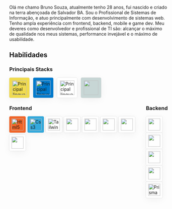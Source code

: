 Olá me chamo Bruno Souza, atualmente tenho 28 anos, fui nascido e criado na terra abençoada de Salvador BA. Sou o Profissional de Sistemas de Informação, e atuo principalmente com desenvolvimento de sistemas web. Tenho ampla experiência com frontend, backend, mobile e game dev. Meu deveres como desenvolvedor e profissional de TI são: alcançar o máximo de qualidade nos meus sistemas, performance invejável e o máximo de usabilidade.

## Habilidades

### Principais Stacks

<div style="display: flex; gap: 12px;">
<div style="display: flex; justify-content: center; align-items: center; background: #f0db4f; width: 64px; height: 64px; border-radius: 4px; box-shadow: rgba(0, 0, 0, 0.05) 0px 6px 24px 0px, rgba(0, 0, 0, 0.08) 0px 0px 0px 1px;">
     <img alt="Principal linguagem" width="46px" src="https://cdn.jsdelivr.net/gh/devicons/devicon/icons/javascript/javascript-original.svg" />
</div>

<div style="display: flex; justify-content: center; align-items: center; background: #007acc; width: 64px; height: 64px; border-radius: 4px; box-shadow: rgba(0, 0, 0, 0.05) 0px 6px 24px 0px, rgba(0, 0, 0, 0.08) 0px 0px 0px 1px;">
     <img alt="Principal linguagem" width="46px" src="https://cdn.jsdelivr.net/gh/devicons/devicon/icons/typescript/typescript-original.svg" />
</div>

<div style=" display: flex; justify-content: center; align-items: center; background: #fff; width: 64px; height: 64px; border-radius: 4px; box-shadow: rgba(0, 0, 0, 0.05) 0px 6px 24px 0px, rgba(0, 0, 0, 0.08) 0px 0px 0px 1px;">
     <img alt="Principal linguagem" width="46px"  src="https://cdn.jsdelivr.net/gh/devicons/devicon/icons/go/go-original-wordmark.svg" />
</div>
<div style=" display: flex; justify-content: center; align-items: center; background: #C7D6D5; width: 64px; height: 64px; border-radius: 4px; box-shadow: rgba(0, 0, 0, 0.05) 0px 6px 24px 0px, rgba(0, 0, 0, 0.08) 0px 0px 0px 1px;">
     <img width="46px" src="https://cdn.jsdelivr.net/gh/devicons/devicon/icons/godot/godot-original.svg" />
</div>
</div>

<div style="display: flex; justify-content: space-between">

<div >

### Frontend

<div style="display: flex; gap: 6px; flex-wrap: wrap;">
<div style=" display: flex; justify-content: center; align-items: center; background: #f16529; width: 52px; height: 52px; border-radius: 4px; box-shadow: rgba(0, 0, 0, 0.05) 0px 6px 24px 0px, rgba(0, 0, 0, 0.08) 0px 0px 0px 1px;">
     <img alt="Html5" width="38px" src="https://cdn.jsdelivr.net/gh/devicons/devicon/icons/html5/html5-original.svg" />
</div>

<div style=" display: flex; justify-content: center; align-items: center; background: #33a9dc; width: 52px; height: 52px; border-radius: 4px; box-shadow: rgba(0, 0, 0, 0.05) 0px 6px 24px 0px, rgba(0, 0, 0, 0.08) 0px 0px 0px 1px;">
     <img alt="Css3" width="38px"  src="https://cdn.jsdelivr.net/gh/devicons/devicon/icons/css3/css3-original.svg" />
</div>

<div style=" display: flex; justify-content: center; align-items: center; background: #fff6; width: 52px; height: 52px; border-radius: 4px; box-shadow: rgba(0, 0, 0, 0.05) 0px 6px 24px 0px, rgba(0, 0, 0, 0.08) 0px 0px 0px 1px;">
     <img alt="Tailwind" width="38px" src="https://cdn.jsdelivr.net/gh/devicons/devicon/icons/tailwindcss/tailwindcss-plain.svg" />
</div>

<div style=" display: flex; justify-content: center; align-items: center; background: #fff6; width: 52px; height: 52px; border-radius: 4px; box-shadow: rgba(0, 0, 0, 0.05) 0px 6px 24px 0px, rgba(0, 0, 0, 0.08) 0px 0px 0px 1px;">
     <img width="38px" src="https://cdn.jsdelivr.net/gh/devicons/devicon/icons/bootstrap/bootstrap-original.svg" />
</div>

<div style=" display: flex; justify-content: center; align-items: center; background: #fff6; width: 52px; height: 52px; border-radius: 4px; box-shadow: rgba(0, 0, 0, 0.05) 0px 6px 24px 0px, rgba(0, 0, 0, 0.08) 0px 0px 0px 1px;">
      <img width="38px" src="https://cdn.jsdelivr.net/gh/devicons/devicon/icons/angularjs/angularjs-plain.svg" />
</div>

<div style=" display: flex; justify-content: center; align-items: center; background: #fff6; width: 52px; height: 52px; border-radius: 4px; box-shadow: rgba(0, 0, 0, 0.05) 0px 6px 24px 0px, rgba(0, 0, 0, 0.08) 0px 0px 0px 1px;">
       <img width="38px" src="https://cdn.jsdelivr.net/gh/devicons/devicon/icons/react/react-original.svg" />
</div>

<div style=" display: flex; justify-content: center; align-items: center; background: #fff6; width: 52px; height: 52px; border-radius: 4px; box-shadow: rgba(0, 0, 0, 0.05) 0px 6px 24px 0px, rgba(0, 0, 0, 0.08) 0px 0px 0px 1px;">
        <img width="38px" src="https://cdn.jsdelivr.net/gh/devicons/devicon/icons/sass/sass-original.svg" />
</div>

<div style=" display: flex; justify-content: center; align-items: center; background: #fff6; width: 52px; height: 52px; border-radius: 4px; box-shadow: rgba(0, 0, 0, 0.05) 0px 6px 24px 0px, rgba(0, 0, 0, 0.08) 0px 0px 0px 1px;">
         <img width="38px" src="https://cdn.jsdelivr.net/gh/devicons/devicon/icons/figma/figma-original.svg" />
</div>

</div>

</div>
<div>

### Backend

<p>

<span style=" display: flex; justify-content: center; align-items: center; background: #fff6; width: 52px; height: 52px; border-radius: 4px; box-shadow: rgba(0, 0, 0, 0.05) 0px 6px 24px 0px, rgba(0, 0, 0, 0.08) 0px 0px 0px 1px;">
     <img width="38px" src="https://cdn.jsdelivr.net/gh/devicons/devicon/icons/nodejs/nodejs-original.svg" />
</span>

<span style=" display: flex; justify-content: center; align-items: center; background: #fff6; width: 52px; height: 52px; border-radius: 4px; box-shadow: rgba(0, 0, 0, 0.05) 0px 6px 24px 0px, rgba(0, 0, 0, 0.08) 0px 0px 0px 1px;">
     <img width="38px" src="https://cdn.jsdelivr.net/gh/devicons/devicon/icons/express/express-original-wordmark.svg" />
</span>

<span style=" display: flex; justify-content: center; align-items: center; background: #fff6; width: 52px; height: 52px; border-radius: 4px; box-shadow: rgba(0, 0, 0, 0.05) 0px 6px 24px 0px, rgba(0, 0, 0, 0.08) 0px 0px 0px 1px;">
      <img width="38px" src="https://cdn.jsdelivr.net/gh/devicons/devicon/icons/mysql/mysql-plain-wordmark.svg" />
</span>

<span style=" display: flex; justify-content: center; align-items: center; background: #fff6; width: 52px; height: 52px; border-radius: 4px; box-shadow: rgba(0, 0, 0, 0.05) 0px 6px 24px 0px, rgba(0, 0, 0, 0.08) 0px 0px 0px 1px;">
       <img width="38px" src="https://cdn.jsdelivr.net/gh/devicons/devicon/icons/postgresql/postgresql-plain-wordmark.svg" />
</span>

<span style=" display: flex; justify-content: center; align-items: center; background: #fff6; width: 52px; height: 52px; border-radius: 4px; box-shadow: rgba(0, 0, 0, 0.05) 0px 6px 24px 0px, rgba(0, 0, 0, 0.08) 0px 0px 0px 1px;">
       <img 
         src="https://user-images.githubusercontent.com/45085894/174486317-e3505bf1-e8bf-45c0-b0b6-f886e5e3d758.png" 
         width="38px" 
         height="38px" 
         alt="Prisma" 
    />
</span>

</p>

</div>
<div>

